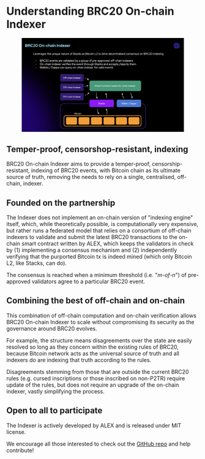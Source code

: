 # Understanding BRC20 On-chain Indexer

<figure><img src="../.gitbook/assets/Screenshot 2023-08-18 at 5.35.12 PM.png" alt=""><figcaption></figcaption></figure>

## Temper-proof, censorshop-resistant, indexing

BRC20 On-chain Indexer aims to provide a temper-proof, censorship-resistant, indexing of BRC20 events, with Bitcoin chain as its ultimate source of truth, removing the needs to rely on a single, centralised, off-chain, indexer.

## Founded on the partnership

The Indexer does not implement an on-chain version of "indexing engine" itself, which, while theoretically possible, is computationally very expensive, but rather runs a federated model that relies on a consortium of off-chain indexers to validate and submit the latest BRC20 transactions to the on-chain smart contract written by ALEX, which keeps the validators in check by (1) implementing a consensus mechanism and (2) independently verifying that the purported Bitcoin tx is indeed mined (which only Bitcoin L2, like Stacks, can do).

The consensus is reached when a minimum threshold (i.e. "_m-of-n_") of pre-approved validators agree to a particular BRC20 event.

## Combining the best of off-chain and on-chain

This combination of off-chain computation and on-chain verification allows BRC20 On-chain Indexer to scale without compromising its security as the governance around BRC20 evolves.

For example, the structure means disagreements over the state are easily resolved so long as they concern within the existing rules of BRC20, because Bitcoin network acts as the universal source of truth and all indexers do are indexing that truth according to the rules.

Disagreements stemming from those that are outside the current BRC20 rules (e.g. cursed inscriptions or those inscribed on non-P2TR) require update of the rules, but does not require an upgrade of the on-chain indexer, vastly simplifying the process.

## Open to all to participate

The Indexer is actively developed by ALEX and is released under MIT license.

We encourage all those interested to check out the [GitHub repo](https://github.com/alexgo-io/brc20-indexer-v1) and help contribute!

